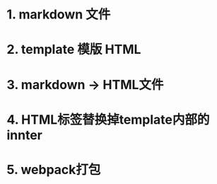 # 1. markdown 文件
# 2. template 模版 HTML
# 3. markdown -> HTML文件
# 4. HTML标签替换掉template内部的innter
# 5. webpack打包 